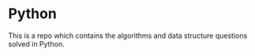 # Python

This is a repo which contains the algorithms and data structure questions solved in Python.
